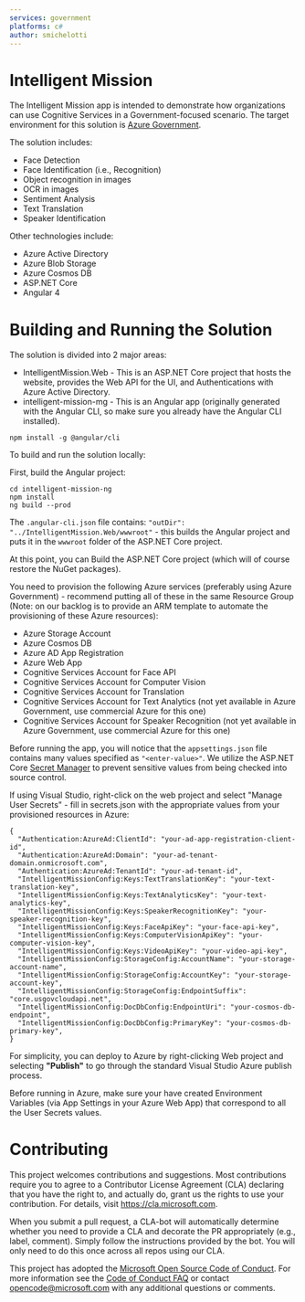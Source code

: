 ```yaml
---
services: government
platforms: c#
author: smichelotti
---
```


# Intelligent Mission

The Intelligent Mission app is intended to demonstrate how organizations
can use Cognitive Services in a Government-focused scenario. The target
environment for this solution is [Azure Government](https://azure.microsoft.com/en-us/overview/clouds/government/).

The solution includes:

* Face Detection
* Face Identification (i.e., Recognition)
* Object recognition in images
* OCR in images
* Sentiment Analysis
* Text Translation
* Speaker Identification

Other technologies include:

* Azure Active Directory
* Azure Blob Storage
* Azure Cosmos DB
* ASP.NET Core
* Angular 4

# Building and Running the Solution

The solution is divided into 2 major areas:
* IntelligentMission.Web - This is an ASP.NET Core project that hosts the website, provides the Web API for the UI, and Authentications with Azure Active Directory.
* intelligent-mission-mg - This is an Angular app (originally generated with the Angular CLI, so make sure you already have the Angular CLI installed).

```
npm install -g @angular/cli
```

To build and run the solution locally:

First, build the Angular project:

```
cd intelligent-mission-ng
npm install
ng build --prod
```

The `.angular-cli.json` file contains: `"outDir": "../IntelligentMission.Web/wwwroot"` - this builds the Angular project and puts it in the 
`wwwroot` folder of the ASP.NET Core project.

At this point, you can Build the ASP.NET Core project (which will of course restore the NuGet packages).

You need to provision the following Azure services (preferably using Azure Government) - recommend putting all of these in the same 
Resource Group (Note: on our backlog is to provide an ARM template to automate the provisioning of these Azure resources):

* Azure Storage Account
* Azure Cosmos DB
* Azure AD App Registration
* Azure Web App
* Cognitive Services Account for Face API
* Cognitive Services Account for Computer Vision
* Cognitive Services Account for Translation
* Cognitive Services Account for Text Analytics (not yet available in Azure Government, use commercial Azure for this one)
* Cognitive Services Account for Speaker Recognition (not yet available in Azure Government, use commercial Azure for this one)

Before running the app, you will notice that the `appsettings.json` file contains many values specified as `"<enter-value>"`. We utilize the ASP.NET
Core [Secret Manager](https://docs.microsoft.com/en-us/aspnet/core/security/app-secrets) to prevent sensitive values from being checked into source control.

If using Visual Studio, right-click on the web project and select "Manage User Secrets" - fill in secrets.json with the appropriate values
from your provisioned resources in Azure:

```
{
  "Authentication:AzureAd:ClientId": "your-ad-app-registration-client-id",
  "Authentication:AzureAd:Domain": "your-ad-tenant-domain.onmicrosoft.com",
  "Authentication:AzureAd:TenantId": "your-ad-tenant-id",
  "IntelligentMissionConfig:Keys:TextTranslationKey": "your-text-translation-key",
  "IntelligentMissionConfig:Keys:TextAnalyticsKey": "your-text-analytics-key",
  "IntelligentMissionConfig:Keys:SpeakerRecognitionKey": "your-speaker-recognition-key",
  "IntelligentMissionConfig:Keys:FaceApiKey": "your-face-api-key",
  "IntelligentMissionConfig:Keys:ComputerVisionApiKey": "your-computer-vision-key",
  "IntelligentMissionConfig:Keys:VideoApiKey": "your-video-api-key",
  "IntelligentMissionConfig:StorageConfig:AccountName": "your-storage-account-name",
  "IntelligentMissionConfig:StorageConfig:AccountKey": "your-storage-account-key",
  "IntelligentMissionConfig:StorageConfig:EndpointSuffix": "core.usgovcloudapi.net",
  "IntelligentMissionConfig:DocDbConfig:EndpointUri": "your-cosmos-db-endpoint",
  "IntelligentMissionConfig:DocDbConfig:PrimaryKey": "your-cosmos-db-primary-key",
}
```

For simplicity, you can deploy to Azure by right-clicking Web project and selecting **"Publish"** to go through the standard Visual Studio Azure publish process.

Before running in Azure, make sure your have created Environment Variables (via App Settings in your Azure Web App) that correspond to all the User Secrets values.


# Contributing

This project welcomes contributions and suggestions.  Most contributions require you to agree to a
Contributor License Agreement (CLA) declaring that you have the right to, and actually do, grant us
the rights to use your contribution. For details, visit https://cla.microsoft.com.

When you submit a pull request, a CLA-bot will automatically determine whether you need to provide
a CLA and decorate the PR appropriately (e.g., label, comment). Simply follow the instructions
provided by the bot. You will only need to do this once across all repos using our CLA.

This project has adopted the [Microsoft Open Source Code of Conduct](https://opensource.microsoft.com/codeofconduct/).
For more information see the [Code of Conduct FAQ](https://opensource.microsoft.com/codeofconduct/faq/) or
contact [opencode@microsoft.com](mailto:opencode@microsoft.com) with any additional questions or comments.

